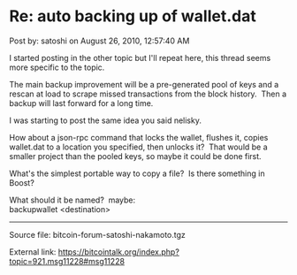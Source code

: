 # Re: auto backing up of wallet.dat

Post by: satoshi on August 26, 2010, 12:57:40 AM

I started posting in the other topic but I'll repeat here, this thread seems more specific to the topic.

The main backup improvement will be a pre-generated pool of keys and a rescan at load to scrape missed transactions from the block history. &nbsp;Then a backup will last forward for a long time.

I was starting to post the same idea you said nelisky.

How about a json-rpc command that locks the wallet, flushes it, copies wallet.dat to a location you specified, then unlocks it? &nbsp;That would be a smaller project than the pooled keys, so maybe it could be done first.

What's the simplest portable way to copy a file? &nbsp;Is there something in Boost?

What should it be named? &nbsp;maybe:<br>
backupwallet <destination\>

---

Source file: bitcoin-forum-satoshi-nakamoto.tgz

External link: https://bitcointalk.org/index.php?topic=921.msg11228#msg11228
